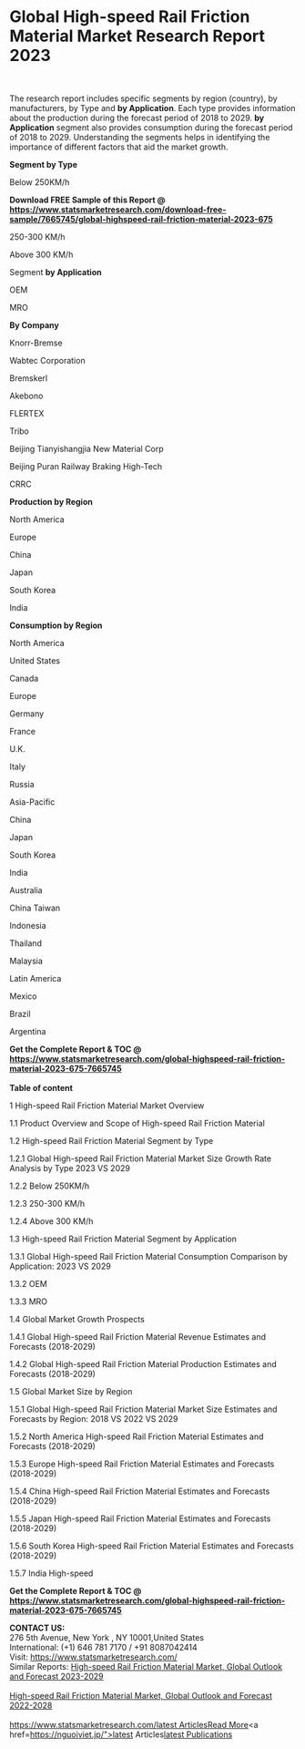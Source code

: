 <h1>Global High-speed Rail Friction Material Market Research Report 2023</h1><br/><p>The research report includes specific segments by region (country), by manufacturers, by Type and <strong>by Application</strong>. Each type provides information about the production during the forecast period of 2018 to 2029. <strong>by Application</strong> segment also provides consumption during the forecast period of 2018 to 2029. Understanding the segments helps in identifying the importance of different factors that aid the market growth.</p><p><strong>Segment by Type</strong></p><p>Below 250KM/h</p><p><strong>Download FREE Sample of this Report @ <a href="https://www.statsmarketresearch.com/download-free-sample/7665745/global-highspeed-rail-friction-material-2023-675">https://www.statsmarketresearch.com/download-free-sample/7665745/global-highspeed-rail-friction-material-2023-675</a></strong></p><p>250-300 KM/h</p><p>Above 300 KM/h</p><p>Segment <strong>by Application</strong></p><p>OEM</p><p>MRO</p><p><strong>By Company</strong></p><p>Knorr-Bremse</p><p>Wabtec Corporation</p><p>Bremskerl</p><p>Akebono</p><p>FLERTEX</p><p>Tribo</p><p>Beijing Tianyishangjia New Material Corp</p><p>Beijing Puran Railway Braking High-Tech</p><p>CRRC</p><p><strong>Production by Region</strong></p><p>North America</p><p>Europe</p><p>China</p><p>Japan</p><p>South Korea</p><p>India</p><p><strong>Consumption by Region</strong></p><p>North America</p><p>United States</p><p>Canada</p><p>Europe</p><p>Germany</p><p>France</p><p>U.K.</p><p>Italy</p><p>Russia</p><p>Asia-Pacific</p><p>China</p><p>Japan</p><p>South Korea</p><p>India</p><p>Australia</p><p>China Taiwan</p><p>Indonesia</p><p>Thailand</p><p>Malaysia</p><p>Latin America</p><p>Mexico</p><p>Brazil</p><p>Argentina</p><div><b>Get the Complete Report & TOC @ <a href="https://www.statsmarketresearch.com/global-highspeed-rail-friction-material-2023-675-7665745">https://www.statsmarketresearch.com/global-highspeed-rail-friction-material-2023-675-7665745</a></b></div><br><b>Table of content</b><p>1 High-speed Rail Friction Material Market Overview<br />
 
  1.1 Product Overview and Scope of High-speed Rail Friction Material<br />
 
  1.2 High-speed Rail Friction Material Segment by Type<br />
 
  1.2.1 Global High-speed Rail Friction Material Market Size Growth Rate Analysis by Type 2023 VS 2029<br />
 
  1.2.2 Below 250KM/h<br />
 
  1.2.3 250-300 KM/h<br />
 
  1.2.4 Above 300 KM/h<br />
 
  1.3 High-speed Rail Friction Material Segment by Application<br />
 
  1.3.1 Global High-speed Rail Friction Material Consumption Comparison by Application: 2023 VS 2029<br />
 
  1.3.2 OEM<br />
 
  1.3.3 MRO<br />
 
  1.4 Global Market Growth Prospects<br />
 
  1.4.1 Global High-speed Rail Friction Material Revenue Estimates and Forecasts (2018-2029)<br />
 
  1.4.2 Global High-speed Rail Friction Material Production Estimates and Forecasts (2018-2029)<br />
 
  1.5 Global Market Size by Region<br />
 
  1.5.1 Global High-speed Rail Friction Material Market Size Estimates and Forecasts by Region: 2018 VS 2022 VS 2029<br />
 
  1.5.2 North America High-speed Rail Friction Material Estimates and Forecasts (2018-2029)<br />
 
  1.5.3 Europe High-speed Rail Friction Material Estimates and Forecasts (2018-2029)<br />
 
  1.5.4 China High-speed Rail Friction Material Estimates and Forecasts (2018-2029)<br />
 
  1.5.5 Japan High-speed Rail Friction Material Estimates and Forecasts (2018-2029)<br />
 
  1.5.6 South Korea High-speed Rail Friction Material Estimates and Forecasts (2018-2029)<br />
 
  1.5.7 India High-speed <br><div><b>Get the Complete Report & TOC @ <a href="https://www.statsmarketresearch.com/global-highspeed-rail-friction-material-2023-675-7665745">https://www.statsmarketresearch.com/global-highspeed-rail-friction-material-2023-675-7665745</a></b></div></p> <b>CONTACT US:</b><br>276 5th Avenue, New York , NY 10001,United States<br>International: (+1) 646 781 7170 / +91 8087042414<br>Visit: <a href="https://www.statsmarketresearch.com/">https://www.statsmarketresearch.com/</a><br>Similar Reports: <a href="https://www.statsmarketresearch.com/global-highspeed-rail-friction-material-2023-675-7665745">High-speed Rail Friction Material Market, Global Outlook and Forecast 2023-2029</a><br/><br/><a href="https://www.statsmarketresearch.com/global-highspeed-rail-friction-material-2023-675-7665745">High-speed Rail Friction Material Market, Global Outlook and Forecast 2022-2028</a><br/><br/><a href="https://gyeongbokgung.com">https://www.statsmarketresearch.com/</a><a href="https://hallyeomaritime.com">latest Articles</a><a href="https://jingwansa.com">Read More</a><a href=https://nguoiviet.jp/">latest Articles</a><a href="https://www.intelmarketresearch.com/">latest Publications</a>
